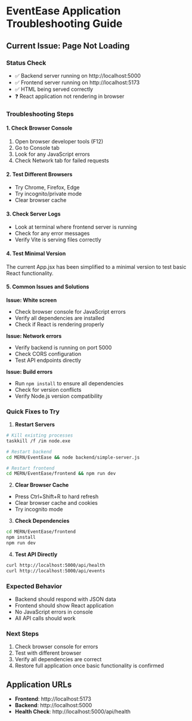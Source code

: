 # EventEase Application Troubleshooting Guide

## Current Issue: Page Not Loading

### Status Check
- ✅ Backend server running on http://localhost:5000
- ✅ Frontend server running on http://localhost:5173
- ✅ HTML being served correctly
- ❓ React application not rendering in browser

### Troubleshooting Steps

#### 1. Check Browser Console
1. Open browser developer tools (F12)
2. Go to Console tab
3. Look for any JavaScript errors
4. Check Network tab for failed requests

#### 2. Test Different Browsers
- Try Chrome, Firefox, Edge
- Try incognito/private mode
- Clear browser cache

#### 3. Check Server Logs
- Look at terminal where frontend server is running
- Check for any error messages
- Verify Vite is serving files correctly

#### 4. Test Minimal Version
The current App.jsx has been simplified to a minimal version to test basic React functionality.

#### 5. Common Issues and Solutions

**Issue: White screen**
- Check browser console for JavaScript errors
- Verify all dependencies are installed
- Check if React is rendering properly

**Issue: Network errors**
- Verify backend is running on port 5000
- Check CORS configuration
- Test API endpoints directly

**Issue: Build errors**
- Run `npm install` to ensure all dependencies
- Check for version conflicts
- Verify Node.js version compatibility

### Quick Fixes to Try

1. **Restart Servers**
```bash
# Kill existing processes
taskkill /f /im node.exe

# Restart backend
cd MERN/EventEase && node backend/simple-server.js

# Restart frontend
cd MERN/EventEase/frontend && npm run dev
```

2. **Clear Browser Cache**
- Press Ctrl+Shift+R to hard refresh
- Clear browser cache and cookies
- Try incognito mode

3. **Check Dependencies**
```bash
cd MERN/EventEase/frontend
npm install
npm run dev
```

4. **Test API Directly**
```bash
curl http://localhost:5000/api/health
curl http://localhost:5000/api/events
```

### Expected Behavior
- Backend should respond with JSON data
- Frontend should show React application
- No JavaScript errors in console
- All API calls should work

### Next Steps
1. Check browser console for errors
2. Test with different browser
3. Verify all dependencies are correct
4. Restore full application once basic functionality is confirmed

## Application URLs
- **Frontend**: http://localhost:5173
- **Backend**: http://localhost:5000
- **Health Check**: http://localhost:5000/api/health 